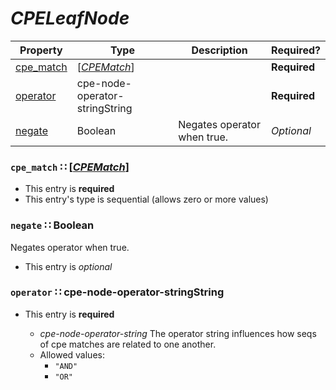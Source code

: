 <a id="map34"></a>
# *CPELeafNode*

| Property | Type | Description | Required? |
| -------- | ---- | ----------- | --------- |
|[cpe_match](#cpe_match-cpematchcpematchmdmap35)|[[*CPEMatch*](./CPEMatch.md#map35)]| |**Required**|
|[operator](#operator-cpe-node-operator-stringstring)|cpe-node-operator-stringString| |**Required**|
|[negate](#negate-boolean)|Boolean|Negates operator when true.|_Optional_|


<a id="cpe_match-cpematchcpematchmdmap35"></a>
### `cpe_match` ∷ [[*CPEMatch*](./CPEMatch.md#map35)]

* This entry is **required**
* This entry's type is sequential (allows zero or more values)


<a id="negate-boolean"></a>
### `negate` ∷ Boolean

Negates operator when true.

* This entry is _optional_



<a id="operator-cpe-node-operator-stringstring"></a>
### `operator` ∷ cpe-node-operator-stringString

* This entry is **required**


  * *cpe-node-operator-string* The operator string influences how seqs of cpe matches are related to one another.
  * Allowed values:
    * `"AND"`
    * `"OR"`
